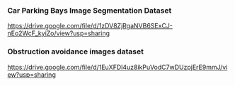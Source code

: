 ### Car Parking Bays Image Segmentation Dataset
https://drive.google.com/file/d/1zDV8ZjRgaNVB6SExCJ-nEo2WcF_kyiZo/view?usp=sharing

### Obstruction avoidance images dataset
https://drive.google.com/file/d/1EuXFDl4uz8ikPuVodC7wDUzpjErE9mmJ/view?usp=sharing
